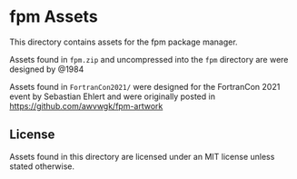 # fpm Assets

This directory contains assets for the fpm package manager.

Assets found in `fpm.zip` and uncompressed into the `fpm` directory are were designed
by @1984

Assets found in `FortranCon2021/` were designed for the FortranCon 2021 event
by Sebastian Ehlert and were originally posted in https://github.com/awvwgk/fpm-artwork

## License

Assets found in this directory are licensed under an MIT license unless stated otherwise.
